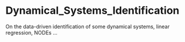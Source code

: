 # Dynamical_Systems_Identification
On the data-driven identification of some dynamical systems, linear regression, NODEs ...
